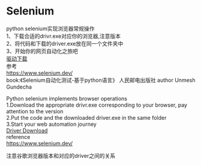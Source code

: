 # Selenium
python selenium实现浏览器常规操作  
1、下载合适的drivr.exe对应你的浏览器,注意版本  
2、将代码和下载的driver.exe放在同一个文件夹中  
3、开始你的网页自动化之旅吧  
[驱动下载](https://www.selenium.dev/documentation/en/webdriver/driver_requirements/)  
参考  
https://www.selenium.dev/  
book:《Selenium自动化测试-基于python语言》 人民邮电出版社 author Unmesh Gundecha

Python selenium implements browser operations  
1.Download the appropriate drivr.exe corresponding to your browser, pay attention to the version  
2.Put the code and the downloaded driver.exe in the same folder  
3.Start your web automation journey  
[Driver Download](https://www.selenium.dev/documentation/en/webdriver/driver_requirements/)  
reference  
https://www.selenium.dev/  

注意谷歌浏览器版本和对应的driver之间的关系
